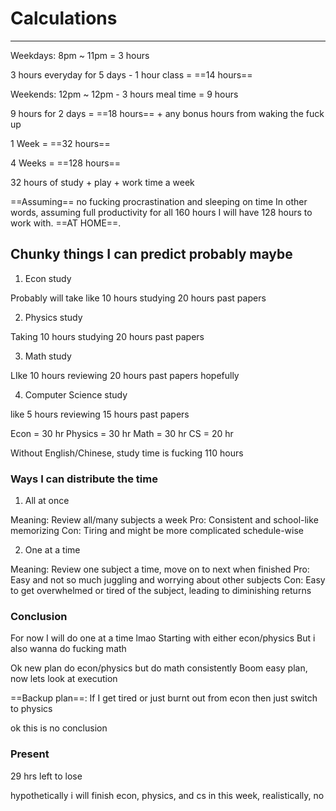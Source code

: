 # Calculations
---

Weekdays: 8pm ~ 11pm = 3 hours

3 hours everyday for 5 days - 1 hour class = ==14 hours==

Weekends: 12pm ~ 12pm - 3 hours meal time = 9 hours

9 hours for 2 days = ==18 hours== + any bonus hours from waking the fuck up

1 Week = ==32 hours==

4 Weeks = ==128 hours==

32 hours of study + play + work time a week

==Assuming== no fucking procrastination and sleeping on time
In other words, assuming full productivity for all 160 hours
I will have 128 hours to work with. ==AT HOME==.

## Chunky things I can predict probably maybe

1. Econ study

Probably will take like 10 hours studying 20 hours past papers

2. Physics study

Taking 10 hours studying 20 hours past papers

3. Math study

LIke 10 hours reviewing 20 hours past papers hopefully

4. Computer Science study

like 5 hours reviewing 15 hours past papers

Econ = 30 hr
Physics = 30 hr
Math = 30 hr
CS = 20 hr

Without English/Chinese, study time is fucking 110 hours

### Ways I can distribute the time
1. All at once

Meaning: Review all/many subjects a week
Pro: Consistent and school-like memorizing
Con: Tiring and might be more complicated schedule-wise

2. One at a time

Meaning: Review one subject a time, move on to next when finished
Pro: Easy and not so much juggling and worrying about other subjects
Con: Easy to get overwhelmed or tired of the subject, leading to diminishing returns

### Conclusion
For now I will do one at a time lmao
Starting with either econ/physics
But i also wanna do fucking math

Ok new plan do econ/physics but do math consistently
Boom easy plan, now lets look at execution

==Backup plan==: If I get tired or just burnt out from econ then just switch to physics

ok this is no conclusion

### Present

29 hrs left to lose

hypothetically i will finish econ, physics, and cs in this week, realistically, no